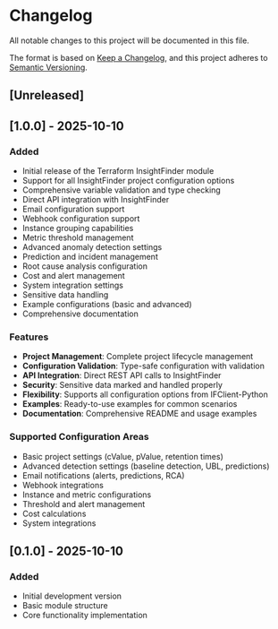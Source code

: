 # Changelog

All notable changes to this project will be documented in this file.

The format is based on [Keep a Changelog](https://keepachangelog.com/en/1.0.0/),
and this project adheres to [Semantic Versioning](https://semver.org/spec/v2.0.0.html).

## [Unreleased]

## [1.0.0] - 2025-10-10

### Added
- Initial release of the Terraform InsightFinder module
- Support for all InsightFinder project configuration options
- Comprehensive variable validation and type checking
- Direct API integration with InsightFinder
- Email configuration support
- Webhook configuration support
- Instance grouping capabilities
- Metric threshold management
- Advanced anomaly detection settings
- Prediction and incident management
- Root cause analysis configuration
- Cost and alert management
- System integration settings
- Sensitive data handling
- Example configurations (basic and advanced)
- Comprehensive documentation

### Features
- **Project Management**: Complete project lifecycle management
- **Configuration Validation**: Type-safe configuration with validation
- **API Integration**: Direct REST API calls to InsightFinder
- **Security**: Sensitive data marked and handled properly
- **Flexibility**: Supports all configuration options from IFClient-Python
- **Examples**: Ready-to-use examples for common scenarios
- **Documentation**: Comprehensive README and usage examples

### Supported Configuration Areas
- Basic project settings (cValue, pValue, retention times)
- Advanced detection settings (baseline detection, UBL, predictions)
- Email notifications (alerts, predictions, RCA)
- Webhook integrations
- Instance and metric configurations
- Threshold and alert management
- Cost calculations
- System integrations

## [0.1.0] - 2025-10-10

### Added
- Initial development version
- Basic module structure
- Core functionality implementation